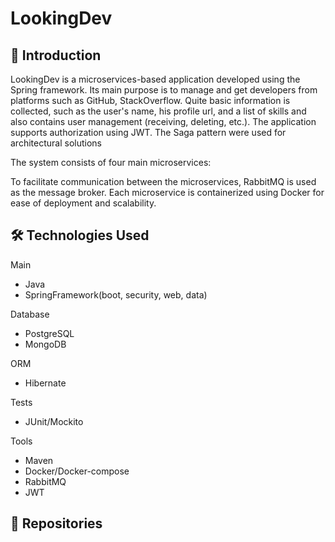 # LookingDev

## 📌 Introduction

LookingDev is a microservices-based application developed using the Spring framework. Its main purpose is to manage and get developers from platforms such as GitHub, StackOverflow. Quite basic information is collected, such as the user's name, his profile url, and a list of skills and also contains user management (receiving, deleting, etc.).  The application supports authorization using JWT. The Saga pattern were used for architectural solutions

The system consists of four main microservices:



To facilitate communication between the microservices, RabbitMQ is used as the message broker. Each microservice is containerized using Docker for ease of deployment and scalability.

## 🛠 Technologies Used

Main
- Java
- SpringFramework(boot, security, web, data)
  
Database
- PostgreSQL
- MongoDB
  
ORM
- Hibernate
  
Tests
- JUnit/Mockito
  
Tools
- Maven
- Docker/Docker-compose
- RabbitMQ
- JWT

## 📁 Repositories


